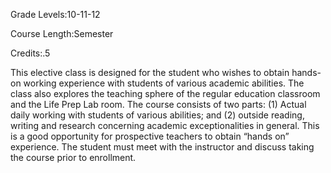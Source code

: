 Grade Levels:10-11-12

Course Length:Semester

Credits:.5

This elective class is designed for the student who wishes to obtain hands-on working experience with students of various academic abilities. The class also explores the teaching sphere of the regular education classroom and the Life Prep Lab room. The course consists of two parts: (1) Actual daily working with students of various abilities; and (2) outside reading, writing and research concerning academic exceptionalities in general. This is a good opportunity for prospective teachers to obtain “hands on” experience. The student must meet with the instructor and discuss taking the course prior to enrollment.